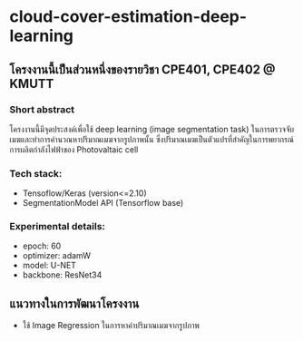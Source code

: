 # cloud-cover-estimation-deep-learning
## โครงงานนี้เป็นส่วนหนึ่งของรายวิชา CPE401, CPE402 @ KMUTT
### Short abstract
โครงงานนี้มีจุดประสงค์เพื่อใช้ deep learning (image segmentation task) ในการตรวจจับเมฆและทำการคำนวณหาปริมาณเมฆจากรูปภาพนั้น ซึ่งปริมาณเมฆเป็นตัวแปรที่สำคัญในการพยากรณ์การผลิตกำลังไฟฟ้าของ Photovaltaic cell
### Tech stack:
- Tensoflow/Keras (version<=2.10)
- SegmentationModel API (Tensorflow base)

### Experimental details:
- epoch: 60
- optimizer: adamW
- model: U-NET
- backbone: ResNet34

## แนวทางในการพัฒนาโครงงาน
- ใช้ Image Regression ในการหาค่าปริมาณเมฆจากรูปภาพ
